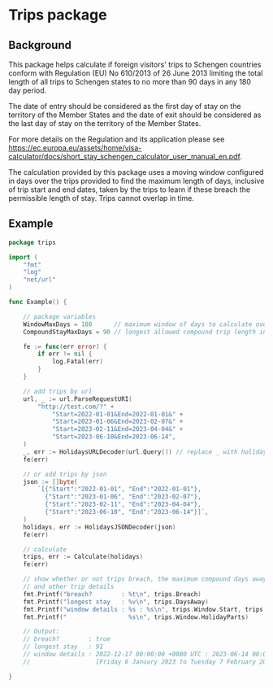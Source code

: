 # Trips package

## Background

This package helps calculate if foreign visitors' trips to Schengen
countries conform with Regulation (EU) No 610/2013 of 26 June 2013
limiting the total length of all trips to Schengen states to no more
than 90 days in any 180 day period.

The date of entry should be considered as the first day of stay on the
territory of the Member States and the date of exit should be considered
as the last day of stay on the territory of the Member States.

For more details on the Regulation and its application please see
https://ec.europa.eu/assets/home/visa-calculator/docs/short_stay_schengen_calculator_user_manual_en.pdf.

The calculation provided by this package uses a moving window configured
in days over the trips provided to find the maximum length of days,
inclusive of trip start and end dates, taken by the trips to learn if
these breach the permissible length of stay. Trips cannot overlap in
time.

## Example

```go
package trips

import (
	"fmt"
	"log"
	"net/url"
)

func Example() {

	// package variables
	WindowMaxDays = 180      // maximum window of days to calculate over
	CompoundStayMaxDays = 90 // longest allowed compound trip length in days

	fe := func(err error) {
		if err != nil {
			log.Fatal(err)
		}
	}

	// add trips by url
	url, _ := url.ParseRequestURI(
		"http://test.com/?" +
			"Start=2022-01-01&End=2022-01-01&" +
			"Start=2023-01-06&End=2023-02-07&" +
			"Start=2023-02-11&End=2023-04-04&" +
			"Start=2023-06-10&End=2023-06-14",
	)
	_, err := HolidaysURLDecoder(url.Query()) // replace _ with holidays
	fe(err)

	// or add trips by json
	json := []byte(
		`[{"Start":"2022-01-01", "End":"2022-01-01"},
          {"Start":"2023-01-06", "End":"2023-02-07"},
		  {"Start":"2023-02-11", "End":"2023-04-04"},
		  {"Start":"2023-06-10", "End":"2023-06-14"}]`,
	)
	holidays, err := HolidaysJSONDecoder(json)
	fe(err)

	// calculate
	trips, err := Calculate(holidays)
	fe(err)

	// show whether or not trips breach, the maximum compound days away,
	// and other trip details
	fmt.Printf("breach?        : %t\n", trips.Breach)
	fmt.Printf("longest stay   : %v\n", trips.DaysAway)
	fmt.Printf("window details : %s : %s\n", trips.Window.Start, trips.Window.End)
	fmt.Printf("                 %s\n", trips.Window.HolidayParts)

	// Output:
	// breach?        : true
	// longest stay   : 91
	// window details : 2022-12-17 00:00:00 +0000 UTC : 2023-06-14 00:00:00 +0000 UTC
	//                  [Friday 6 January 2023 to Tuesday 7 February 2023 (33) Saturday 11 February 2023 to Tuesday 4 April 2023 (53) Saturday 10 June 2023 to Wednesday 14 June 2023 (5)]

}
```
